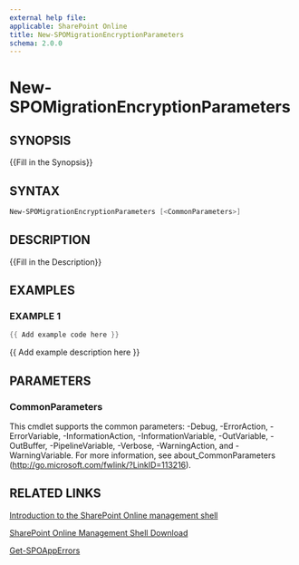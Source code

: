 ```yaml
---
external help file: 
applicable: SharePoint Online
title: New-SPOMigrationEncryptionParameters
schema: 2.0.0
---
```


# New-SPOMigrationEncryptionParameters

## SYNOPSIS
{{Fill in the Synopsis}}


## SYNTAX

```powershell
New-SPOMigrationEncryptionParameters [<CommonParameters>]
```


## DESCRIPTION
{{Fill in the Description}}


## EXAMPLES

### EXAMPLE 1
```powershell
{{ Add example code here }}
```

{{ Add example description here }}


## PARAMETERS

### CommonParameters
This cmdlet supports the common parameters: -Debug, -ErrorAction, -ErrorVariable, -InformationAction, -InformationVariable, -OutVariable, -OutBuffer, -PipelineVariable, -Verbose, -WarningAction, and -WarningVariable. For more information, see about_CommonParameters (http://go.microsoft.com/fwlink/?LinkID=113216).



## RELATED LINKS

[Introduction to the SharePoint Online management shell](https://support.office.com/en-us/article/introduction-to-the-sharepoint-online-management-shell-c16941c3-19b4-4710-8056-34c034493429)

[SharePoint Online Management Shell Download](https://www.microsoft.com/en-US/download/details.aspx?id=35588)

[Get-SPOAppErrors](Get-SPOAppErrors.md)